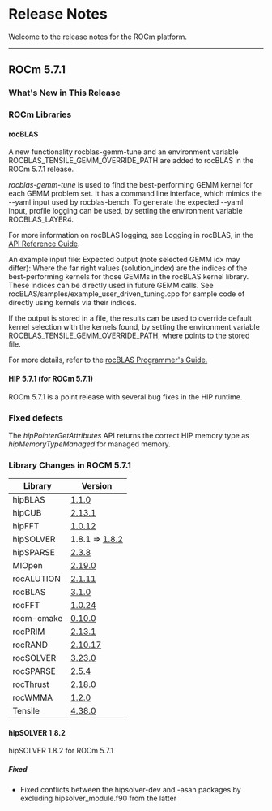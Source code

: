 # Release Notes
<!-- Do not edit this file! This file is autogenerated with -->
<!--   tools/autotag/tag_script.py                          -->

<!-- Disable lints since this is an auto-generated file.    -->
<!-- markdownlint-disable blanks-around-headers             -->
<!-- markdownlint-disable no-duplicate-header               -->
<!-- markdownlint-disable no-blanks-blockquote              -->
<!-- markdownlint-disable ul-indent                         -->
<!-- markdownlint-disable no-trailing-spaces                -->

<!-- spellcheck-disable -->

Welcome to the release notes for the ROCm platform.

-------------------

## ROCm 5.7.1
<!-- markdownlint-disable first-line-h1 -->
<!-- markdownlint-disable no-duplicate-header -->

### What's New in This Release

### ROCm Libraries

#### rocBLAS
A new functionality rocblas-gemm-tune and an environment variable ROCBLAS_TENSILE_GEMM_OVERRIDE_PATH are added to rocBLAS in the ROCm 5.7.1 release.

*rocblas-gemm-tune* is used to find the best-performing GEMM kernel for each GEMM problem set. It has a command line interface, which mimics the --yaml input used by rocblas-bench. To generate the expected --yaml input, profile logging can be used, by setting the environment variable ROCBLAS_LAYER4.

For more information on rocBLAS logging, see Logging in rocBLAS, in the [API Reference Guide](https://rocm.docs.amd.com/projects/rocBLAS/en/docs-5.7.1/API_Reference_Guide.html#logging-in-rocblas).

An example input file: Expected output (note selected GEMM idx may differ): Where the far right values (solution_index) are the indices of the best-performing kernels for those GEMMs in the rocBLAS kernel library. These indices can be directly used in future GEMM calls. See rocBLAS/samples/example_user_driven_tuning.cpp for sample code of directly using kernels via their indices.

If the output is stored in a file, the results can be used to override default kernel selection with the kernels found, by setting the environment variable ROCBLAS_TENSILE_GEMM_OVERRIDE_PATH, where points to the stored file.

For more details, refer to the [rocBLAS Programmer's Guide.](https://rocm.docs.amd.com/projects/rocBLAS/en/latest/Programmers_Guide.html#rocblas-gemm-tune)

#### HIP 5.7.1 (for ROCm 5.7.1)

ROCm 5.7.1 is a point release with several bug fixes in the HIP runtime.

### Fixed defects
The *hipPointerGetAttributes* API returns the correct HIP memory type as *hipMemoryTypeManaged* for managed memory.

### Library Changes in ROCM 5.7.1

| Library | Version |
|---------|---------|
| hipBLAS | [1.1.0](https://github.com/ROCmSoftwarePlatform/hipBLAS/releases/tag/rocm-5.7.1) |
| hipCUB | [2.13.1](https://github.com/ROCmSoftwarePlatform/hipCUB/releases/tag/rocm-5.7.1) |
| hipFFT | [1.0.12](https://github.com/ROCmSoftwarePlatform/hipFFT/releases/tag/rocm-5.7.1) |
| hipSOLVER | 1.8.1 ⇒ [1.8.2](https://github.com/ROCmSoftwarePlatform/hipSOLVER/releases/tag/rocm-5.7.1) |
| hipSPARSE | [2.3.8](https://github.com/ROCmSoftwarePlatform/hipSPARSE/releases/tag/rocm-5.7.1) |
| MIOpen | [2.19.0](https://github.com/ROCmSoftwarePlatform/MIOpen/releases/tag/rocm-5.7.1) |
| rocALUTION | [2.1.11](https://github.com/ROCmSoftwarePlatform/rocALUTION/releases/tag/rocm-5.7.1) |
| rocBLAS | [3.1.0](https://github.com/ROCmSoftwarePlatform/rocBLAS/releases/tag/rocm-5.7.1) |
| rocFFT | [1.0.24](https://github.com/ROCmSoftwarePlatform/rocFFT/releases/tag/rocm-5.7.1) |
| rocm-cmake | [0.10.0](https://github.com/RadeonOpenCompute/rocm-cmake/releases/tag/rocm-5.7.1) |
| rocPRIM | [2.13.1](https://github.com/ROCmSoftwarePlatform/rocPRIM/releases/tag/rocm-5.7.1) |
| rocRAND | [2.10.17](https://github.com/ROCmSoftwarePlatform/rocRAND/releases/tag/rocm-5.7.1) |
| rocSOLVER | [3.23.0](https://github.com/ROCmSoftwarePlatform/rocSOLVER/releases/tag/rocm-5.7.1) |
| rocSPARSE | [2.5.4](https://github.com/ROCmSoftwarePlatform/rocSPARSE/releases/tag/rocm-5.7.1) |
| rocThrust | [2.18.0](https://github.com/ROCmSoftwarePlatform/rocThrust/releases/tag/rocm-5.7.1) |
| rocWMMA | [1.2.0](https://github.com/ROCmSoftwarePlatform/rocWMMA/releases/tag/rocm-5.7.1) |
| Tensile | [4.38.0](https://github.com/ROCmSoftwarePlatform/Tensile/releases/tag/rocm-5.7.1) |

#### hipSOLVER 1.8.2

hipSOLVER 1.8.2 for ROCm 5.7.1

##### Fixed

- Fixed conflicts between the hipsolver-dev and -asan packages by excluding
  hipsolver_module.f90 from the latter
